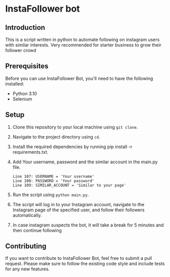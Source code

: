# InstaFollower bot


## Introduction



This is a script written in python to automate following on instagram users with similar interests.
Very recommended for starter business to grow their follower crowd


## Prerequisites

Before you can use InstaFollower Bot, you'll need to have the following installed:
- Python 3.10
- Selenium

## Setup


1. Clone this repository to your local machine using `git clone`.
2. Navigate to the project directory using `cd`.
3. Install the required dependencies by running pip install -r requirements.txt.
4. Add Your username, password and the similar account in the main.py file.
      
       Line 107: USERNAME = 'Your username'
       Line 108: PASSWORD = 'Your password'
       Line 109: SIMILAR_ACCOUNT = 'Similar to your page'

5. Run the script using `python main.py`.
6. The script will log in to your Instagram account, navigate to the Instagram page 
of the specified user, and follow their followers automatically.
7. In case instagram suspects the bot, it will take a break for 5 minutes and then continue following

## Contributing

If you want to contribute to InstaFollower Bot, feel free to submit a pull request. 
Please make sure to follow the existing code style and include tests for any new features.